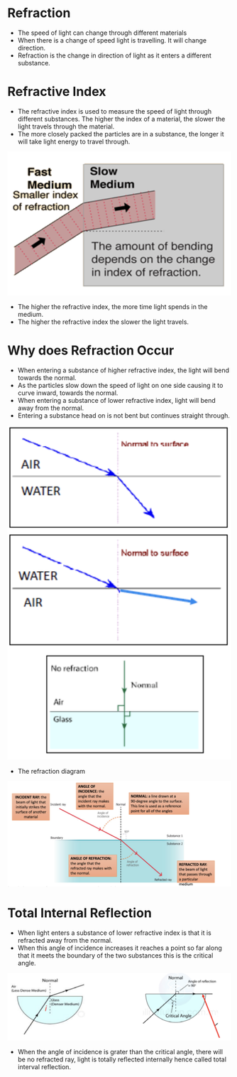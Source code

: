 # Refraction

- The speed of light can change through different materials
- When there is a change of speed light is travelling. It will change direction.
- Refraction is the change in direction of light as it enters a different substance.

# Refractive Index

- The refractive index is used to measure the speed of light through different substances. The higher the index of a material, the slower the light travels through the material.
- The more closely packed the particles are in a substance, the longer it will take light energy to travel through.

![image.png](Subject-Notes/Science/Physics%20d9237706a6bd41da8386f5685ab15a0d/Refraction%20a4697b0f24544431b332b91442ef91cb/image.png)

- The higher the refractive index, the more time light spends in the medium.
- The higher the refractive index the slower the light travels.

# Why does Refraction Occur

- When entering a substance of higher refractive index, the light will bend towards the normal.
- As the particles slow down the speed of light on one side causing it to curve inward, towards the normal.
- When entering a substance of lower refractive index, light will bend away from the normal.
- Entering a substance head on is not bent but continues straight through.

![image.png](Subject-Notes/Science/Physics%20d9237706a6bd41da8386f5685ab15a0d/Refraction%20a4697b0f24544431b332b91442ef91cb/image%201.png)

- The refraction diagram

![image.png](Subject-Notes/Science/Physics%20d9237706a6bd41da8386f5685ab15a0d/Refraction%20a4697b0f24544431b332b91442ef91cb/image%202.png)

# Total Internal Reflection

- When light enters a substance of lower refractive index is that it is refracted away from the normal.
- When this angle of incidence increases it reaches a point so far along that it meets the boundary of the two substances this is the critical angle.

![image.png](Subject-Notes/Science/Physics%20d9237706a6bd41da8386f5685ab15a0d/Refraction%20a4697b0f24544431b332b91442ef91cb/image%203.png)

- When the angle of incidence is grater than the critical angle, there will be no refracted ray, light is totally reflected internally hence called total interval reflection.